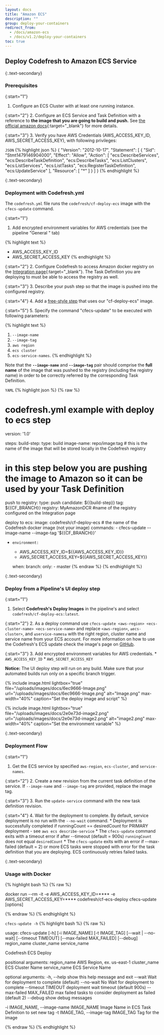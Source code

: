```yaml
---
layout: docs
title: "Amazon ECS"
description: ""
group: deploy-your-containers
redirect_from:
  - /docs/amazon-ecs
  - /docs/v1.2/deploy-your-containers
toc: true
---
```

## Deploy Codefresh to Amazon ECS Service

{:.text-secondary}
### Prerequisites

{:start="1"}
1. Configure an ECS Cluster with at least one running instance.

{:start="2"}
2. Configure an ECS Service and Task Definition with a reference to **the image that you are going to build and push.** See [the official amazon docs](http://docs.aws.amazon.com/AmazonECS/latest/developerguide/Welcome.html){:target="_blank"} for more details.

{:start="3"}
3. Verify you have AWS Credentials (AWS_ACCESS_KEY_ID, AWS_SECRET_ACCESS_KEY), with following privileges:

  `JSON`
{% highlight json %}
{
  "Version": "2012-10-17",
  "Statement": [
    {
      "Sid": "Stmt1479146904000",
      "Effect": "Allow",
      "Action": [
        "ecs:DescribeServices",
        "ecs:DescribeTaskDefinition",
        "ecs:DescribeTasks",
        "ecs:ListClusters",
        "ecs:ListServices",
        "ecs:ListTasks",
        "ecs:RegisterTaskDefinition",
        "ecs:UpdateService"
      ],
      "Resource": [
        "*"
      ]
    }
  ]
}
{% endhighlight %}

{:.text-secondary}
### Deployment with Codefresh.yml
The ```codefresh.yml``` file runs the ```codefresh/cf-deploy-ecs``` image with the ```cfecs-update``` command.

{:start="1"}
1. Add encrypted environment variables for AWS credentials (see the pipeline "General " tab)

{% highlight text %}
   - AWS_ACCESS_KEY_ID
   - AWS_SECRET_ACCESS_KEY 
{% endhighlight %}
         
{:start="2"}
2. Configure Codefresh to access Amazon docker registry on the [Integration page](https://g.codefresh.io/account/integration/registry){:target="_blank"}. The Task Definition you are deploying to must be able to access the registry as well.

{:start="3"}
3. Describe your push step so that the image is pushed into the configured registry.

{:start="4"}
4. Add a [free-style step](https://docs.codefresh.io/docs/freestyle) that uses our "cf-deploy-ecs" image.

{:start="5"}
5. Specify the command "cfecs-update" to be executed with following parameters:

{% highlight text %}
   1) `--image-name`
   2) `--image-tag`
   3) `aws region`
   4) `ecs cluster`
   5) `ecs-service-names`. 
{% endhighlight %}
         
Note that the **`--image-name`** and **`--image-tag`** pair should comprise the **full name** of the image that was pushed to the registry (including the registry name) in order to be correctly referred by the corresponding Task Definition.

  `YAML`
{% highlight json %}
{% raw %}
# codefresh.yml example with deploy to ecs step
version: '1.0'

steps:
  build-step:
    type: build
    image-name: repo/image:tag  # this is the name of the image that will be stored locally in the Codefresh registry

  # in this step below you are pushing the image to Amazon so it can be used by your Task Definition
 
 push to registry: 
    type: push
    candidate: ${{build-step}}
    tag: ${{CF_BRANCH}}
    registry: MyAmazonDCR   #name of the registry configured on the Integration page

 deploy to ecs:
    image: codefresh/cf-deploy-ecs    # the name of the Codefresh docker image (not your image)
    commands:
      - cfecs-update --image-name <image-fullname-without-tag> --image-tag '${{CF_BRANCH}}' <aws-region> <ecs-cluster-name> <ecs-service-name>
  *     environment:
      - AWS_ACCESS_KEY_ID=${{AWS_ACCESS_KEY_ID}}
      - AWS_SECRET_ACCESS_KEY=${{AWS_SECRET_ACCESS_KEY}}

    when:
      branch:
        only:
          - master
{% endraw %}
{% endhighlight %}

{:.text-secondary}
### Deploy from a Pipeline's UI deploy step

{:start="1"}
1. Select **Codefresh's Deploy Images** in the pipeline's and select `codefresh/cf-deploy-ecs:latest`.

{:start="2"}
2. As a deploy command use `cfecs-update <aws-region> <ecs-cluster-name> <ecs-service-name>` and replace `<aws-region>`, `≤ecs-cluster>`, and `≤service-names≥` with the right region, cluster name and service name from your ECS account.
For more information on how to use the Codefresh's ECS update check the image's page on [GitHub](https://github.com/codefresh-io/cf-deploy-ecs).

{:start="3"}
3.  Add encrypted environment variables for AWS credentials.
     * `AWS_ACCESS_KEY_ID`
     * `AWS_SECRET_ACCESS_KEY` 

**Notice:** The UI deploy step will run on any build. Make sure that your automated builds run only on a specific branch trigger.

{% include 
image.html 
lightbox="true" 
file="/uploads/images/docs/6ec9666-Image.png" 
url="/uploads/images/docs/6ec9666-Image.png"
alt="Image.png" 
max-width="40%"
caption="Set the deploy image and script"
%}

{% include 
image.html 
lightbox="true" 
file="/uploads/images/docs/2e0e73d-image2.png" 
url="/uploads/images/docs/2e0e73d-image2.png"
alt="image2.png" 
max-width="40%"
caption="Set the environment variable"
%}

{:.text-secondary}
### Deployment Flow

{:start="1"}
1. Get the ECS service by specified `aws-region`, `ecs-cluster`, and `service-names`.

{:start="2"}
2. Create a new revision from the current task definition of the service. If `--image-name` and `--image-tag` are provided, replace the image tag.

{:start="3"}
3. Run the `update-service` command with the new task definition revision.

{:start="4"}
4. Wait for the deployment to complete. 
   By default, service deployment is no run with the `--no-wait` command.
    * Deployment is successfully completed if runningCount == desiredCount for PRIMARY deployment - see `aws ecs describe-service`
    * The `cfecs-update` command exits with a timeout error if after --timeout (default = 900s) `runningCount` does not equal `desiredCount`
    * The `cfecs-update` exits with an error if --max-failed (default = 2) or more ECS tasks were stopped with error for the task definition that you are deploying.
      ECS continuously retries failed tasks.

{:.text-secondary}
### Usage with Docker

{% highlight bash %}
{% raw %}

docker run --rm -it -e AWS_ACCESS_KEY_ID=**** -e AWS_SECRET_ACCESS_KEY=**** codefresh/cf-ecs-deploy cfecs-update [options] <aws-region> <ecs-cluster-name> <ecs-service-name>

{% endraw %}
{% endhighlight %}


  `cfecs-update -h`
{% highlight bash %}
{% raw %}


usage: cfecs-update [-h] [-i IMAGE_NAME] [-t IMAGE_TAG] [--wait | --no-wait]
                    [--timeout TIMEOUT] [--max-failed MAX_FAILED] [--debug]
                    region_name cluster_name service_name

Codefresh ECS Deploy

positional arguments:
  region_name           AWS Region, ex. us-east-1
  cluster_name          ECS Cluster Name
  service_name          ECS Service Name

optional arguments:
  -h, --help            show this help message and exit
  --wait                Wait for deployment to complete (default)
  --no-wait             No Wait for deployment to complete
  --timeout TIMEOUT     deployment wait timeout (default 900s)
  --max-failed MAX_FAILED
                        max failed tasks to consider deployment as failed
                        (default 2)
  --debug               show debug messages

  -i IMAGE_NAME, --image-name IMAGE_NAME
                        Image Name in ECS Task Definition to set new tag
  -t IMAGE_TAG, --image-tag IMAGE_TAG
                        Tag for the image

{% endraw %}
{% endhighlight %}

